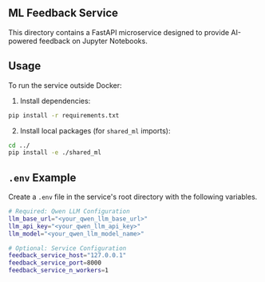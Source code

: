 ## ML Feedback Service

This directory contains a FastAPI microservice designed to provide AI-powered feedback on Jupyter Notebooks.

## Usage
To run the service outside Docker:
1. Install dependencies:
```bash
pip install -r requirements.txt
```
2. Install local packages (for `shared_ml` imports):
```bash
cd ../
pip install -e ./shared_ml
```

## `.env` Example

Create a `.env` file in the service's root directory with the following variables.

```bash
# Required: Qwen LLM Configuration
llm_base_url="<your_qwen_llm_base_url>"
llm_api_key="<your_qwen_llm_api_key>"
llm_model="<your_qwen_llm_model_name>"

# Optional: Service Configuration
feedback_service_host="127.0.0.1"
feedback_service_port=8000
feedback_service_n_workers=1
```